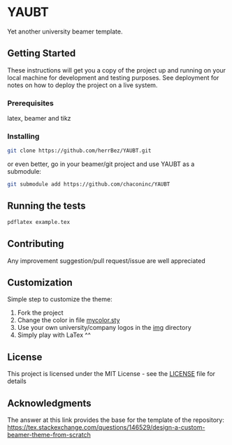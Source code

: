 # YAUBT

Yet another university beamer template.


## Getting Started

These instructions will get you a copy of the project up and running on your local machine for development and testing purposes. See deployment for notes on how to deploy the project on a live system.

### Prerequisites

latex, beamer and tikz

### Installing

```sh
git clone https://github.com/herrBez/YAUBT.git
```
or even better, go in your beamer/git project and use YAUBT as a submodule:
```sh
git submodule add https://github.com/chaconinc/YAUBT
```

## Running the tests

```sh
pdflatex example.tex
```

## Contributing

Any improvement suggestion/pull request/issue are well appreciated

## Customization

Simple step to customize the theme:

1. Fork the project
2. Change the color in file [mycolor.sty](mycolor)
3. Use your own university/company logos in the [img](img/) directory
4. Simply play with LaTex ^^

## License

This project is licensed under the MIT License - see the [LICENSE](LICENSE) file for details

## Acknowledgments

The answer at this link provides the base for the template of the repository: 
https://tex.stackexchange.com/questions/146529/design-a-custom-beamer-theme-from-scratch



